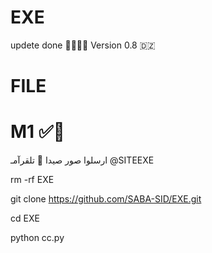 # EXE

updete done  🥷🏻🇦🇱
Version 0.8 🇩🇿
# FILE 

# M1  ✅🖤

ارسلوا صور صيدا 🖤
             تلقرآمـ
@SITEEXE

rm -rf EXE

git clone https://github.com/SABA-SID/EXE.git

cd EXE

python cc.py
